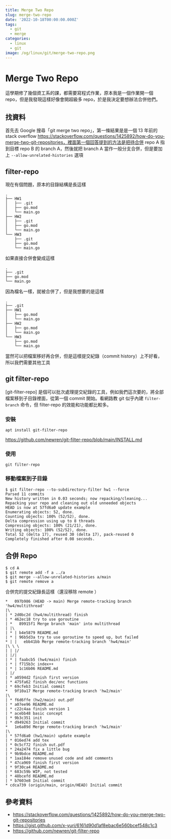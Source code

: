 ```yaml
---
title: Merge Two Repo
slug: merge-two-repo
date: '2022-10-18T00:00:00.000Z'
tags:
  - git
  - merge
categories:
  - linux
  - git
image: /og/linux/git/merge-two-repo.png
---
```


# Merge Two Repo

這學期修了幾個資工系的課，都需要寫程式作業，原本我是一個作業開一個 repo，但是我發現這樣好像會開超級多 repo，於是我決定要想辦法合併他們。

## 找資料

首先去 Google 搜尋「git merge two repo」，第一條結果是是一個 13 年前的 stack overflow https://stackoverflow.com/questions/1425892/how-do-you-merge-two-git-repositories，裡面第一個回答提到的方法是把待合併 repo A 指到目標 repo B 的 branch A，然後就把 branch A 當作一般分支合併，但是要加上 `--allow-unrelated-histories` 選項

## filter-repo

現在有個問題，原本的目錄結構是長這樣

```
.
├── HW1
│   ├── .git
│   ├── go.mod
│   └── main.go
├── HW2
│   ├── .git
│   ├── go.mod
│   └── main.go
└── HW3
    ├── .git
    ├── go.mod
    └── main.go
```

如果直接合併會變成這樣

```
.
├── .git
├── go.mod
└── main.go
```

因為檔名一樣，就被合併了，但是我想要的是這樣

```
.
├── .git
├── HW1
│   ├── go.mod
│   └── main.go
├── HW2
│   ├── go.mod
│   └── main.go
└── HW3
    ├── go.mod
    └── main.go
```

當然可以把檔案移好再合併，但是這樣提交紀錄（commit history）上不好看，所以我們需要其他工具

## git filter-repo

[git-filter-repo] 是個可以批次處理提交紀錄的工具，例如我們這次要的，將全部檔案移到子目錄裡面，從第一個 commit 開始。看網路教 git 似乎內建 `filter-branch` 命令，但 filter-repo 的效能和功能都比較多。

### 安裝

`apt install git-filter-repo`

https://github.com/newren/git-filter-repo/blob/main/INSTALL.md

### 使用

`git filter-repo`

### 移動檔案到子目錄

```
$ git filter-repo --to-subdirectory-filter hw1 --force
Parsed 11 commits
New history written in 0.03 seconds; now repacking/cleaning...
Repacking your repo and cleaning out old unneeded objects
HEAD is now at 57fd6a0 update example
Enumerating objects: 52, done.
Counting objects: 100% (52/52), done.
Delta compression using up to 8 threads
Compressing objects: 100% (21/21), done.
Writing objects: 100% (52/52), done.
Total 52 (delta 17), reused 30 (delta 17), pack-reused 0
Completely finished after 0.08 seconds.
```

## 合併 Repo

```
$ cd A
$ git remote add -f a ../a
$ git merge --allow-unrelated-histories a/main
$ git remote remove a
```

合併完的提交紀錄長這樣（還沒移除 remote ）

```
*   097b986 (HEAD -> main) Merge remote-tracking branch 'hw4/multithread'
|\
| * 2d0bc2d (hw4/multithread) finish
| * 462ec18 try to use goroutine
| *   89915f1 Merge branch 'main' into multithread
| |\
| * | b4e5879 README.md
| * | 96b5d3a try to use goroutine to speed up, but failed
* | |   ebb41bb Merge remote-tracking branch 'hw4/main'
|\ \ \
| | |/
| |/|
| * | faabcb5 (hw4/main) finish
| * | f715b3c index++
| * | 1c16b06 README.md
| |/
| * a0594d2 finish first version
| * 475fa62 finish dec/enc functions
| * 69cfeb3 Initial commit
*   9f10a17 Merge remote-tracking branch 'hw2/main'
|\
| * f6d6ffe (hw2/main) out.pdf
| * a07ee96 README.md
| * c22c4aa finish version 1
| * acebb48 basic concept
| * 9b3c351 init
| * d949263 Initial commit
*   1e6a89d Merge remote-tracking branch 'hw1/main'
|\
| * 57fd6a0 (hw1/main) update example
| * 016ed74 add tex
| * 0c5cf72 finish out.pdf
| * 24a2474 fix a little bug
| * 9b9bdce README.md
| * 1aa184e remove unused code and add comments
| * 47ca969 finish first version
| * 9f30ca4 README.md
| * 683c59b WIP, not tested
| * 48bcefd README.md
| * b7603e8 Initial commit
* cdca739 (origin/main, origin/HEAD) Initial commit
```

## 參考資料

-   https://stackoverflow.com/questions/1425892/how-do-you-merge-two-git-repositories
-   https://gist.github.com/x-yuri/6161d90d1af8ebac6e560bcef548c1c3
-   https://github.com/newren/git-filter-repo
